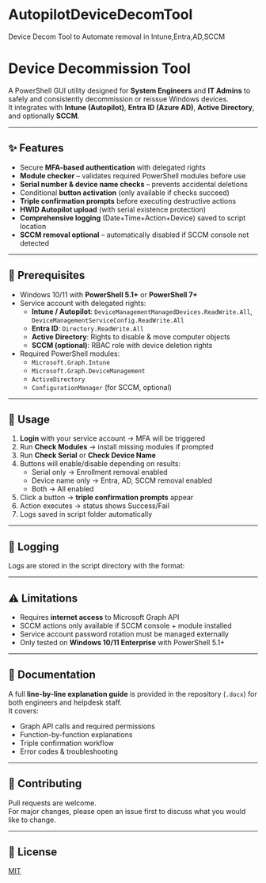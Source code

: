 # AutopilotDeviceDecomTool
Device Decom Tool to Automate removal in Intune,Entra,AD,SCCM

# Device Decommission Tool

A PowerShell GUI utility designed for **System Engineers** and **IT Admins** to safely and consistently decommission or reissue Windows devices.  
It integrates with **Intune (Autopilot)**, **Entra ID (Azure AD)**, **Active Directory**, and optionally **SCCM**.

---

## ✨ Features
- Secure **MFA-based authentication** with delegated rights  
- **Module checker** – validates required PowerShell modules before use  
- **Serial number & device name checks** – prevents accidental deletions  
- Conditional **button activation** (only available if checks succeed)  
- **Triple confirmation prompts** before executing destructive actions  
- **HWID Autopilot upload** (with serial existence protection)  
- **Comprehensive logging** (Date+Time+Action+Device) saved to script location  
- **SCCM removal optional** – automatically disabled if SCCM console not detected  

---

## 🔧 Prerequisites
- Windows 10/11 with **PowerShell 5.1+** or **PowerShell 7+**  
- Service account with delegated rights:
  - **Intune / Autopilot**: `DeviceManagementManagedDevices.ReadWrite.All`, `DeviceManagementServiceConfig.ReadWrite.All`  
  - **Entra ID**: `Directory.ReadWrite.All`  
  - **Active Directory**: Rights to disable & move computer objects  
  - **SCCM (optional)**: RBAC role with device deletion rights  
- Required PowerShell modules:
  - `Microsoft.Graph.Intune`  
  - `Microsoft.Graph.DeviceManagement`  
  - `ActiveDirectory`  
  - `ConfigurationManager` (for SCCM, optional)  

---

## 🚀 Usage
1. **Login** with your service account → MFA will be triggered  
2. Run **Check Modules** → install missing modules if prompted  
3. Run **Check Serial** or **Check Device Name**  
4. Buttons will enable/disable depending on results:  
   - Serial only → Enrollment removal enabled  
   - Device name only → Entra, AD, SCCM removal enabled  
   - Both → All enabled  
5. Click a button → **triple confirmation prompts** appear  
6. Action executes → status shows Success/Fail  
7. Logs saved in script folder automatically  

---

## 📂 Logging
Logs are stored in the script directory with the format:  


---

## ⚠️ Limitations
- Requires **internet access** to Microsoft Graph API  
- SCCM actions only available if SCCM console + module installed  
- Service account password rotation must be managed externally  
- Only tested on **Windows 10/11 Enterprise** with PowerShell 5.1+  

---

## 📖 Documentation
A full **line-by-line explanation guide** is provided in the repository (`.docx`) for both engineers and helpdesk staff.  
It covers:
- Graph API calls and required permissions  
- Function-by-function explanations  
- Triple confirmation workflow  
- Error codes & troubleshooting  

---

## 🤝 Contributing
Pull requests are welcome.  
For major changes, please open an issue first to discuss what you would like to change.  

---

## 📜 License
[MIT](LICENSE)  
